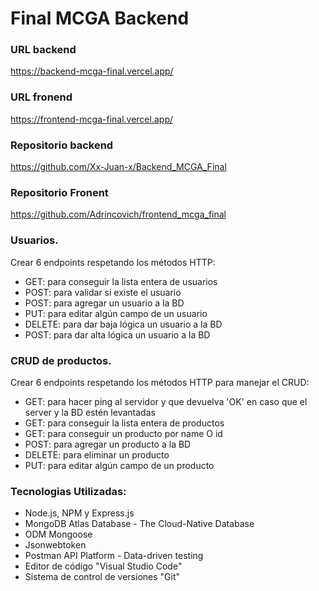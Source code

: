 # Final MCGA Backend

### URL backend
https://backend-mcga-final.vercel.app/

### URL fronend
https://frontend-mcga-final.vercel.app/

### Repositorio backend
https://github.com/Xx-Juan-x/Backend_MCGA_Final

### Repositorio Fronent
https://github.com/Adrincovich/frontend_mcga_final

### Usuarios.
Crear 6 endpoints respetando los métodos HTTP:<br>
* GET: para conseguir la lista entera de usuarios<br>
* POST: para validar si existe el usuario<br>
* POST: para agregar un usuario a la BD<br>
* PUT: para editar algún campo de un usuario<br>
* DELETE: para dar baja lógica un usuario a la BD<br>
* POST: para dar alta lógica un usuario a la BD<br>

### CRUD de productos.
Crear 6 endpoints respetando los métodos HTTP para manejar el CRUD:<br>
* GET: para hacer ping al servidor y que devuelva 'OK' en caso que el server y la BD estén levantadas<br>
* GET: para conseguir la lista entera de productos<br>
* GET: para conseguir un producto por name O id<br>
* POST: para agregar un producto a la BD<br>
* DELETE: para eliminar un producto<br>
* PUT: para editar algún campo de un producto<br>

### Tecnologias Utilizadas:
* Node.js, NPM y Express.js<br>
* MongoDB Atlas Database - The Cloud-Native Database<br>
* ODM Mongoose<br>
* Jsonwebtoken<br>
* Postman API Platform - Data-driven testing<br>
* Editor de código "Visual Studio Code"<br>
* Sistema de control de versiones "Git"<br>